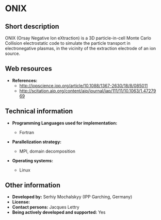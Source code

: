 # ONIX

## Short description

ONIX (Orsay Negative Ion eXtraction) is a 3D particle-in-cell Monte Carlo Collision electrostatic code to simulate the particle transport in electronegative plasmas, in the vicinity of the extraction electrode of an ion source.

## Web resources

 <ul><li> <strong>References:</strong> <ul>
<li> <a href="http://iopscience.iop.org/article/10.1088/1367-2630/18/8/085011" target="_blank">http://iopscience.iop.org/article/10.1088/1367-2630/18/8/085011</a>
</li> <li> <a href="http://scitation.aip.org/content/aip/journal/jap/111/11/10.1063/1.4727969" target="_blank">http://scitation.aip.org/content/aip/journal/jap/111/11/10.1063/1.4727969</a>
</li></ul>
</li></ul>

## Technical information

 

* __Programming Languages used for implementation:__ 
  
    - Fortran
  
  
  
* __Parallelization strategy:__ 
  
    - MPI, domain decomposition
  
  
  
* __Operating systems:__ 
  
    - Linux
  
  
  

## Other information

 

* __Developed by:__ Serhiy Mochalskyy (IPP Garching, Germany)
* __License:__
* __Contact persons:__ Jacques Lettry
* __Being actively developed and supported:__ Yes

 